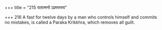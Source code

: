 +++
title = "215 यतात्मनो ऽप्रमत्तस्य"

+++
216	A fast for twelve days by a man who controls himself and commits no mistakes, is called a Paraka Krikkhra, which removes all guilt.